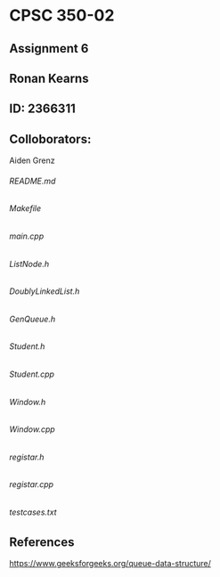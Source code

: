 # CPSC 350-02
## Assignment 6
## Ronan Kearns
## ID: 2366311
## Colloborators:
Aiden Grenz
###### README.md
###### Makefile
###### main.cpp
###### ListNode.h
###### DoublyLinkedList.h
###### GenQueue.h
###### Student.h
###### Student.cpp
###### Window.h
###### Window.cpp
###### registar.h
###### registar.cpp
###### testcases.txt
## References
https://www.geeksforgeeks.org/queue-data-structure/
